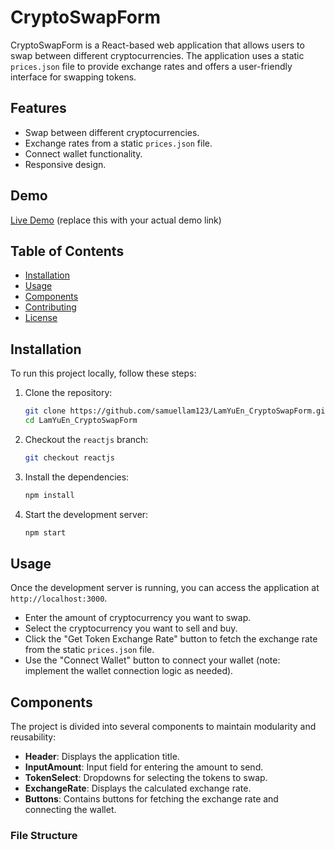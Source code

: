 # CryptoSwapForm

CryptoSwapForm is a React-based web application that allows users to swap between different cryptocurrencies. The application uses a static `prices.json` file to provide exchange rates and offers a user-friendly interface for swapping tokens.

## Features

- Swap between different cryptocurrencies.
- Exchange rates from a static `prices.json` file.
- Connect wallet functionality.
- Responsive design.

## Demo

[Live Demo](https://your-live-demo-link.com) (replace this with your actual demo link)

## Table of Contents

- [Installation](#installation)
- [Usage](#usage)
- [Components](#components)
- [Contributing](#contributing)
- [License](#license)

## Installation

To run this project locally, follow these steps:

1. Clone the repository:
    ```bash
    git clone https://github.com/samuellam123/LamYuEn_CryptoSwapForm.git
    cd LamYuEn_CryptoSwapForm
    ```

2. Checkout the `reactjs` branch:
    ```bash
    git checkout reactjs
    ```

3. Install the dependencies:
    ```bash
    npm install
    ```

4. Start the development server:
    ```bash
    npm start
    ```

## Usage

Once the development server is running, you can access the application at `http://localhost:3000`. 

- Enter the amount of cryptocurrency you want to swap.
- Select the cryptocurrency you want to sell and buy.
- Click the "Get Token Exchange Rate" button to fetch the exchange rate from the static `prices.json` file.
- Use the "Connect Wallet" button to connect your wallet (note: implement the wallet connection logic as needed).

## Components

The project is divided into several components to maintain modularity and reusability:

- **Header**: Displays the application title.
- **InputAmount**: Input field for entering the amount to send.
- **TokenSelect**: Dropdowns for selecting the tokens to swap.
- **ExchangeRate**: Displays the calculated exchange rate.
- **Buttons**: Contains buttons for fetching the exchange rate and connecting the wallet.

### File Structure


